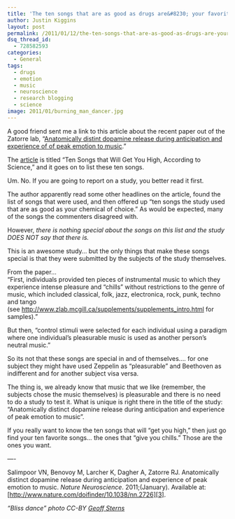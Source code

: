 ```yaml
---
title: 'The ten songs that are as good as drugs are&#8230; your favorite ten songs'
author: Justin Kiggins
layout: post
permalink: /2011/01/12/the-ten-songs-that-are-as-good-as-drugs-are-your-favorite-ten-songs/
dsq_thread_id:
  - 728582593
categories:
  - General
tags:
  - drugs
  - emotion
  - music
  - neuroscience
  - research blogging
  - science
image: 2011/01/burning_man_dancer.jpg
---
```

A good friend sent me a link to this article about the recent paper out of the Zatorre lab, &#8220;[Anatomically distint dopamine release during anticipation and experience of of peak emotion to music][1].&#8221;

The [article][2] is titled &#8220;Ten Songs that Will Get You High, According to Science,&#8221; and it goes on to list these ten songs.

Um. No. If you are going to report on a study, you better read it first.

The author apparently read some other headlines on the article, found the list of songs that were used, and then offered up &#8220;ten songs the study used that are as good as your chemical of choice.&#8221; As would be expected, many of the songs the commenters disagreed with.

However, *there is nothing special about the songs on this list and the study DOES NOT say that there is.*

This is an awesome study… but the only things that make these songs special is that they were submitted by the subjects of the study themselves.

From the paper…  
“First, individuals provided ten pieces of instrumental music to which they experience intense pleasure and “chills” without restrictions to the genre of music, which included classical, folk, jazz, electronica, rock, punk, techno and tango (see <a href="http://www.zlab.mcgill.ca/supplements/supplements_intro.html" rel="nofollow">http://www.zlab.mcgill.ca/supplements/supplements_intro.html</a> for samples).”

But then, “control stimuli were selected for each individual using a paradigm where one individual’s pleasurable music is used as another person’s neutral music.”

So its not that these songs are special in and of themselves…. for one subject they might have used Zeppelin as “pleasurable” and Beethoven as indifferent and for another subject visa versa.

The thing is, we already know that music that we like (remember, the subjects chose the music themselves) is pleasurable and there is no need to do a study to test it. What is unique is right there in the title of the study: “Anatomically distinct dopamine release during anticipation and experience of peak emotion to music”.

If you really want to know the ten songs that will &#8220;get you high,&#8221; then just go find your ten favorite songs&#8230; the ones that &#8220;give you chills.&#8221; Those are the ones you want.

&#8212;-

Salimpoor VN, Benovoy M, Larcher K, Dagher A, Zatorre RJ. Anatomically distinct dopamine release during anticipation and experience of peak emotion to music. *Nature Neuroscience*. 2011;(January). Available at: [http://www.nature.com/doifinder/10.1038/nn.2726][3].

*&#8220;Bliss dance&#8221; photo CC-BY <a href="http://www.flickr.com/photos/tensafefrogs/4970048708/" target="_blank">Geoff Sterns</a>*

 [1]: http://dx.doi.org/10.1038/nn.2726
 [2]: http://flavorwire.com/141457/10-songs-that-will-get-you-high-according-to-science
 [3]: http://www.amazon.com/gp/product/B003VAK1I2?ie=UTF8&tag=pulsatance-20&linkCode=as2&camp=1789&creative=390957&creativeASIN=B003VAK1I2